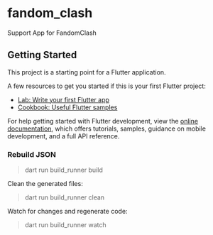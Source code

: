 # fandom_clash

Support App for FandomClash

## Getting Started

This project is a starting point for a Flutter application.

A few resources to get you started if this is your first Flutter project:

- [Lab: Write your first Flutter app](https://docs.flutter.dev/get-started/codelab)
- [Cookbook: Useful Flutter samples](https://docs.flutter.dev/cookbook)

For help getting started with Flutter development, view the
[online documentation](https://docs.flutter.dev/), which offers tutorials,
samples, guidance on mobile development, and a full API reference.


### Rebuild JSON

> dart run build_runner build

Clean the generated files:

> dart run build_runner clean

Watch for changes and regenerate code:

> dart run build_runner watch
